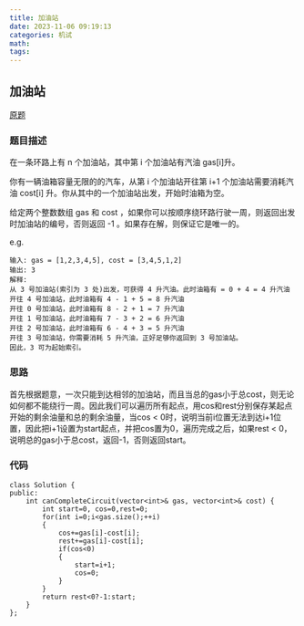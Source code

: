 ```yaml
---
title: 加油站
date: 2023-11-06 09:19:13
categories: 机试
math:
tags:
---
```

## 加油站
[原题](https://leetcode.cn/problems/gas-station/description/?envType=study-plan-v2&envId=top-interview-150)

### 题目描述
在一条环路上有 n 个加油站，其中第 i 个加油站有汽油 gas[i]升。

你有一辆油箱容量无限的的汽车，从第 i 个加油站开往第 i+1 个加油站需要消耗汽油 cost[i] 升。你从其中的一个加油站出发，开始时油箱为空。

给定两个整数数组 gas 和 cost ，如果你可以按顺序绕环路行驶一周，则返回出发时加油站的编号，否则返回 -1 。如果存在解，则保证它是唯一的。

e.g.
```
输入: gas = [1,2,3,4,5], cost = [3,4,5,1,2]
输出: 3
解释:
从 3 号加油站(索引为 3 处)出发，可获得 4 升汽油。此时油箱有 = 0 + 4 = 4 升汽油
开往 4 号加油站，此时油箱有 4 - 1 + 5 = 8 升汽油
开往 0 号加油站，此时油箱有 8 - 2 + 1 = 7 升汽油
开往 1 号加油站，此时油箱有 7 - 3 + 2 = 6 升汽油
开往 2 号加油站，此时油箱有 6 - 4 + 3 = 5 升汽油
开往 3 号加油站，你需要消耗 5 升汽油，正好足够你返回到 3 号加油站。
因此，3 可为起始索引。
```
### 思路
首先根据题意，一次只能到达相邻的加油站，而且当总的gas小于总cost，则无论如何都不能绕行一周。因此我们可以遍历所有起点，用cos和rest分别保存某起点开始的剩余油量和总的剩余油量，当cos < 0时，说明当前i位置无法到达i+1位置，因此把i+1设置为start起点，并把cos置为0，遍历完成之后，如果rest < 0，说明总的gas小于总cost，返回-1，否则返回start。
### 代码
```
class Solution {
public:
    int canCompleteCircuit(vector<int>& gas, vector<int>& cost) {
        int start=0, cos=0,rest=0;
        for(int i=0;i<gas.size();++i)
        {
            cos+=gas[i]-cost[i];
            rest+=gas[i]-cost[i];
            if(cos<0)
            {
                start=i+1;
                cos=0;
            }
        }
        return rest<0?-1:start;
    }
};
```